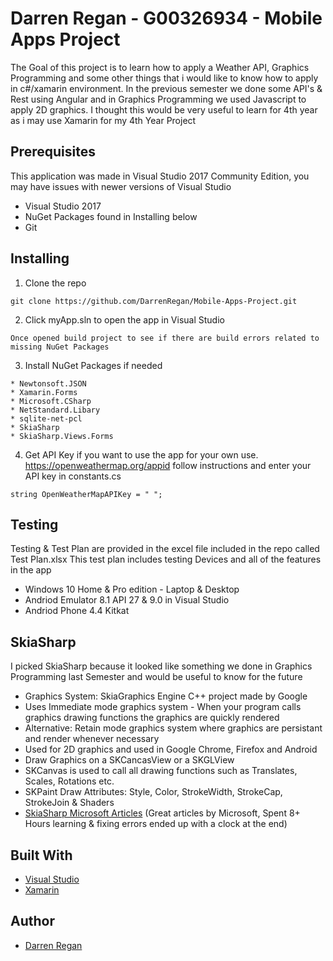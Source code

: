 # Darren Regan - G00326934 - Mobile Apps Project

The Goal of this project is to learn how to apply a Weather API, Graphics Programming and some other things that i would like to know how to apply in c#/xamarin environment.
In the previous semester we done some API's & Rest using Angular and in Graphics Programming we used Javascript to apply 2D graphics.
I thought this would be very useful to learn for 4th year as i may use Xamarin for my 4th Year Project

## Prerequisites

This application was made in Visual Studio 2017 Community Edition, you may have issues with newer versions of Visual Studio

* Visual Studio 2017
* NuGet Packages found in Installing below
* Git

## Installing

1. Clone the repo

```
git clone https://github.com/DarrenRegan/Mobile-Apps-Project.git
```

2. Click myApp.sln to open the app in Visual Studio

```
Once opened build project to see if there are build errors related to missing NuGet Packages
```

3. Install NuGet Packages if needed

```
* Newtonsoft.JSON
* Xamarin.Forms
* Microsoft.CSharp
* NetStandard.Libary
* sqlite-net-pcl
* SkiaSharp
* SkiaSharp.Views.Forms
```

4. Get API Key if you want to use the app for your own use. https://openweathermap.org/appid follow instructions and enter your API key in constants.cs

```
string OpenWeatherMapAPIKey = " ";
```

## Testing

Testing & Test Plan are provided in the excel file included in the repo called Test Plan.xlsx
This test plan includes testing Devices and all of the features in the app

* Windows 10 Home & Pro edition - Laptop & Desktop
* Andriod Emulator 8.1 API 27 & 9.0 in Visual Studio
* Andriod Phone 4.4 Kitkat

## SkiaSharp

I picked SkiaSharp because it looked like something we done in Graphics Programming last Semester and would be useful to know for the future

 * Graphics System: SkiaGraphics Engine C++ project made by Google
 * Uses Immediate mode graphics system - When your program calls graphics drawing functions the graphics are quickly rendered
 * Alternative: Retain mode graphics system where graphics are persistant and render whenever necessary
 * Used for 2D graphics and used in Google Chrome, Firefox and Android
 * Draw Graphics on a SKCancasView or a SKGLView
 * SKCanvas is used to call all drawing functions such as Translates, Scales, Rotations etc.
 * SKPaint Draw Attributes: Style, Color, StrokeWidth, StrokeCap, StrokeJoin & Shaders
 * [SkiaSharp Microsoft Articles](https://docs.microsoft.com/en-us/xamarin/xamarin-forms/user-interface/graphics/skiasharp/basics/) (Great articles by Microsoft, Spent 8+ Hours learning & fixing errors ended up with a clock at the end)


## Built With

* [Visual Studio](https://visualstudio.microsoft.com/downloads/)
* [Xamarin](https://visualstudio.microsoft.com/xamarin/)

## Author

* [Darren Regan](https://github.com/DarrenRegan)

